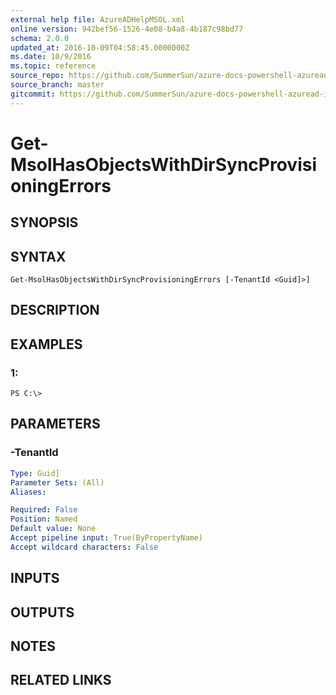 ```yaml
---
external help file: AzureADHelpMSOL.xml
online version: 942bef56-1526-4e08-b4a8-4b187c98bd77
schema: 2.0.0
updated_at: 2016-10-09T04:58:45.0000000Z
ms.date: 10/9/2016
ms.topic: reference
source_repo: https://github.com/SummerSun/azure-docs-powershell-azuread-int
source_branch: master
gitcommit: https://github.com/SummerSun/azure-docs-powershell-azuread-int/blob/7a791ca6c78fcafa80c91c7aac23301154805333/Azure%20AD%20Cmdlets/AzureAD/v1.0/Get-MsolHasObjectsWithDirSyncProvisioningErrors.md
---
```


# Get-MsolHasObjectsWithDirSyncProvisioningErrors

## SYNOPSIS

## SYNTAX

```
Get-MsolHasObjectsWithDirSyncProvisioningErrors [-TenantId <Guid]>]
```

## DESCRIPTION

## EXAMPLES

### 1:
```
PS C:\>
```

## PARAMETERS

### -TenantId
```yaml
Type: Guid]
Parameter Sets: (All)
Aliases: 

Required: False
Position: Named
Default value: None
Accept pipeline input: True(ByPropertyName)
Accept wildcard characters: False
```

## INPUTS

## OUTPUTS

## NOTES

## RELATED LINKS

